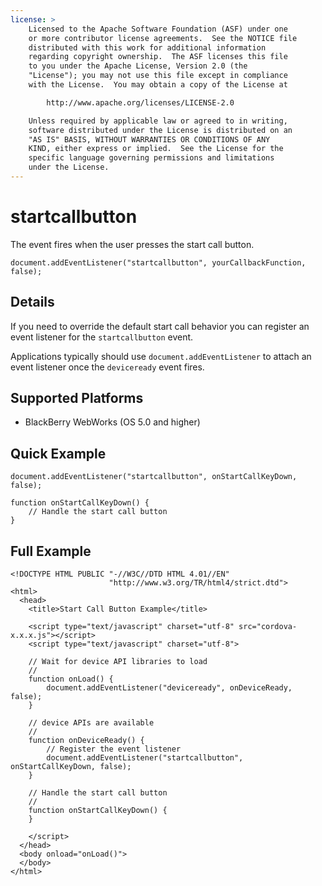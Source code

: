 ```yaml
---
license: >
    Licensed to the Apache Software Foundation (ASF) under one
    or more contributor license agreements.  See the NOTICE file
    distributed with this work for additional information
    regarding copyright ownership.  The ASF licenses this file
    to you under the Apache License, Version 2.0 (the
    "License"); you may not use this file except in compliance
    with the License.  You may obtain a copy of the License at

        http://www.apache.org/licenses/LICENSE-2.0

    Unless required by applicable law or agreed to in writing,
    software distributed under the License is distributed on an
    "AS IS" BASIS, WITHOUT WARRANTIES OR CONDITIONS OF ANY
    KIND, either express or implied.  See the License for the
    specific language governing permissions and limitations
    under the License.
---
```


startcallbutton
===========

The event fires when the user presses the start call button.

    document.addEventListener("startcallbutton", yourCallbackFunction, false);

Details
-------

If you need to override the default start call behavior you can
register an event listener for the `startcallbutton` event.

Applications typically should use `document.addEventListener` to
attach an event listener once the `deviceready` event fires.

Supported Platforms
-------------------

- BlackBerry WebWorks (OS 5.0 and higher)

Quick Example
-------------

    document.addEventListener("startcallbutton", onStartCallKeyDown, false);

    function onStartCallKeyDown() {
        // Handle the start call button
    }

Full Example
------------

    <!DOCTYPE HTML PUBLIC "-//W3C//DTD HTML 4.01//EN"
                          "http://www.w3.org/TR/html4/strict.dtd">
    <html>
      <head>
        <title>Start Call Button Example</title>

        <script type="text/javascript" charset="utf-8" src="cordova-x.x.x.js"></script>
        <script type="text/javascript" charset="utf-8">

        // Wait for device API libraries to load
        //
        function onLoad() {
            document.addEventListener("deviceready", onDeviceReady, false);
        }

        // device APIs are available
        //
        function onDeviceReady() {
            // Register the event listener
            document.addEventListener("startcallbutton", onStartCallKeyDown, false);
        }

        // Handle the start call button
        //
        function onStartCallKeyDown() {
        }

        </script>
      </head>
      <body onload="onLoad()">
      </body>
    </html>
